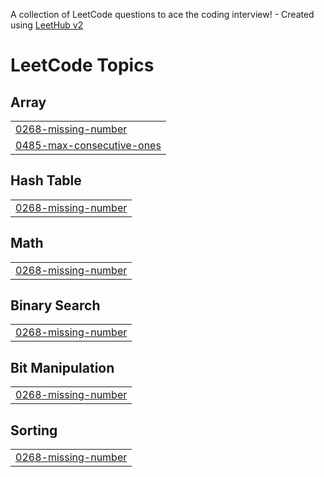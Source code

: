 A collection of LeetCode questions to ace the coding interview! - Created using [LeetHub v2](https://github.com/arunbhardwaj/LeetHub-2.0)
<!---LeetCode Topics Start-->
# LeetCode Topics
## Array
|  |
| ------- |
| [0268-missing-number](https://github.com/Khushi-b08/leetcode/tree/master/0268-missing-number) |
| [0485-max-consecutive-ones](https://github.com/Khushi-b08/leetcode/tree/master/0485-max-consecutive-ones) |
## Hash Table
|  |
| ------- |
| [0268-missing-number](https://github.com/Khushi-b08/leetcode/tree/master/0268-missing-number) |
## Math
|  |
| ------- |
| [0268-missing-number](https://github.com/Khushi-b08/leetcode/tree/master/0268-missing-number) |
## Binary Search
|  |
| ------- |
| [0268-missing-number](https://github.com/Khushi-b08/leetcode/tree/master/0268-missing-number) |
## Bit Manipulation
|  |
| ------- |
| [0268-missing-number](https://github.com/Khushi-b08/leetcode/tree/master/0268-missing-number) |
## Sorting
|  |
| ------- |
| [0268-missing-number](https://github.com/Khushi-b08/leetcode/tree/master/0268-missing-number) |
<!---LeetCode Topics End-->